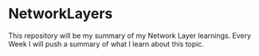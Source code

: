 # NetworkLayers
This repository will be my summary of my Network Layer learnings.
Every Week I will push a summary of what I learn about this topic.
